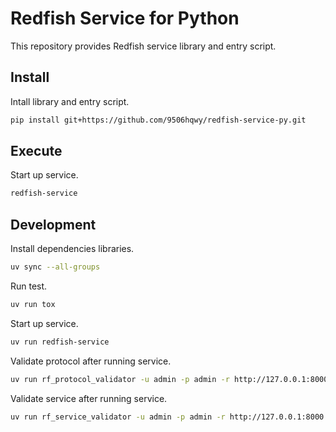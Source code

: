 # Redfish Service for Python

This repository provides Redfish service library and entry script.

## Install

Intall library and entry script.

```sh
pip install git+https://github.com/9506hqwy/redfish-service-py.git
```

## Execute

Start up service.

```sh
redfish-service
```

## Development

Install dependencies libraries.

```sh
uv sync --all-groups
```

Run test.

```sh
uv run tox
```

Start up service.

```sh
uv run redfish-service
```

Validate protocol after running service.

```sh
uv run rf_protocol_validator -u admin -p admin -r http://127.0.0.1:8000
```

Validate service after running service.

```sh
uv run rf_service_validator -u admin -p admin -r http://127.0.0.1:8000
```

